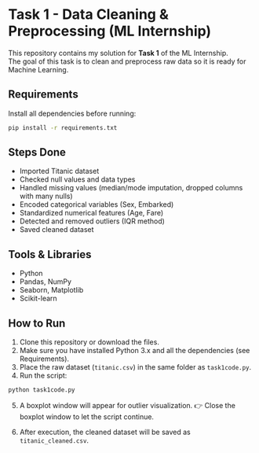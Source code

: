 # Task 1 - Data Cleaning & Preprocessing (ML Internship)

This repository contains my solution for **Task 1** of the ML Internship.  
The goal of this task is to clean and preprocess raw data so it is ready for Machine Learning.

## Requirements
Install all dependencies before running:

```bash
pip install -r requirements.txt
```

## Steps Done
- Imported Titanic dataset
- Checked null values and data types
- Handled missing values (median/mode imputation, dropped columns with many nulls)
- Encoded categorical variables (Sex, Embarked)
- Standardized numerical features (Age, Fare)
- Detected and removed outliers (IQR method)
- Saved cleaned dataset

## Tools & Libraries
- Python  
- Pandas, NumPy  
- Seaborn, Matplotlib  
- Scikit-learn  

## How to Run
1. Clone this repository or download the files.
2. Make sure you have installed Python 3.x and all the dependencies (see Requirements).
3. Place the raw dataset (`titanic.csv`) in the same folder as `task1code.py`.
4. Run the script:

```bash
python task1code.py
```
5. A boxplot window will appear for outlier visualization.
👉 Close the boxplot window to let the script continue.

6. After execution, the cleaned dataset will be saved as `titanic_cleaned.csv`.


